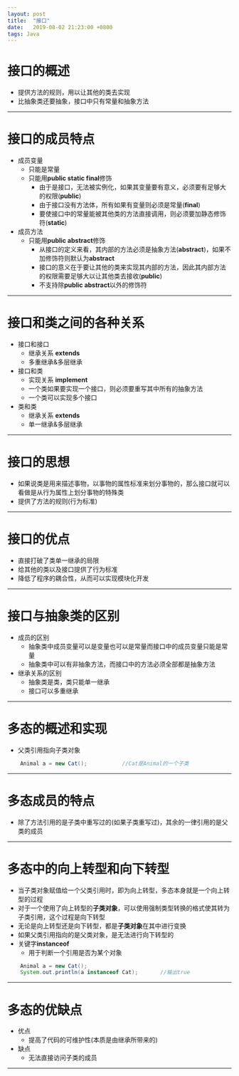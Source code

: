 ```yaml
---
layout: post
title:  "接口"
date:   2019-08-02 21:23:00 +0800
tags: Java
---
```


# 接口的概述
- 提供方法的规则，用以让其他的类去实现
- 比抽象类还要抽象，接口中只有常量和抽象方法

---
# 接口的成员特点
- 成员变量
    - 只能是常量
    - 只能用**public static final**修饰
        - 由于是接口，无法被实例化，如果其变量要有意义，必须要有足够大的权限(**public**)
        - 由于接口没有方法体，所有如果有变量则必须是常量(**final**)
        - 要使接口中的常量能被其他类的方法直接调用，则必须要加静态修饰符(**static**)
- 成员方法
    - 只能用**public abstract**修饰
        - 从接口的定义来看，其内部的方法必须是抽象方法(**abstract**)，如果不加修饰符则默认为**abstract**
        - 接口的意义在于要让其他的类来实现其内部的方法，因此其内部方法的权限需要足够大以让其他类去接收(**public**)
        - 不支持除**public abstract**以外的修饰符

---
# 接口和类之间的各种关系
- 接口和接口
    - 继承关系  **extends**
    - 多重继承&多层继承
- 接口和类
    - 实现关系  **implement**
    - 一个类如果要实现一个接口，则必须要重写其中所有的抽象方法
    - 一个类可以实现多个接口
- 类和类
    - 继承关系  **extends**
    - 单一继承&多层继承

---
# 接口的思想
- 如果说类是用来描述事物，以事物的属性标准来划分事物的，那么接口就可以看做是从行为属性上划分事物的特殊类
- 提供了方法的规则(行为标准)

---
# 接口的优点
- 直接打破了类单一继承的局限
- 给其他的类以及接口提供了行为标准
- 降低了程序的耦合性，从而可以实现模块化开发

---
# 接口与抽象类的区别
- 成员的区别
    - 抽象类中成员变量可以是变量也可以是常量而接口中的成员变量只能是常量
    - 抽象类中可以有非抽象方法，而接口中的方法必须全部都是抽象方法
- 继承关系的区别
    - 抽象类是类，类只能单一继承
    - 接口可以多重继承

---
# 多态的概述和实现
- 父类引用指向子类对象
```java
    Animal a = new Cat();           //Cat是Animal的一个子类
```

---
# 多态成员的特点
- 除了方法引用的是子类中重写过的(如果子类重写过)，其余的一律引用的是父类的成员

---
# 多态中的向上转型和向下转型
- 当子类对象赋值给一个父类引用时，即为向上转型，多态本身就是一个向上转型的过程
- 对于一个使用了向上转型的**子类对象**，可以使用强制类型转换的格式使其转为子类引用，这个过程是向下转型
- 无论是向上转型还是向下转型，都是**子类对象**在其中进行变换
- 如果父类引用指向的是父类对象，是无法进行向下转型的
- 关键字**instanceof**
    - 用于判断一个引用是否为某个对象
```java
    Animal a = new Cat();
    System.out.println(a instanceof Cat);       //输出true
```

---
# 多态的优缺点
- 优点
    - 提高了代码的可维护性(本质是由继承所带来的)
- 缺点
    - 无法直接访问子类的成员

---
